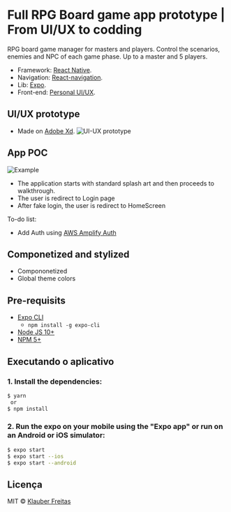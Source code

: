 # Full RPG Board game app prototype | From UI/UX to codding

RPG board game manager for masters and players. Control the scenarios, enemies and NPC of each game phase. Up to a master and 5 players.

* Framework: [React Native](https://facebook.github.io/react-native/).
* Navigation: [React-navigation](https://reactnavigation.org/).
* Lib: [Expo](https://docs.expo.io/versions/latest/workflow/expo-cli/).
* Front-end: [Personal UI/UX](https://klauberfreitas.github.io/).


## UI/UX prototype 

* Made on [Adobe Xd](https://www.adobe.com/br/products/xd.html).
![UI-UX prototype](https://user-images.githubusercontent.com/10797704/73145745-09aba900-408e-11ea-9ee4-a608e08dead0.PNG)


## App POC 

![Example](https://user-images.githubusercontent.com/10797704/73145608-56db4b00-408d-11ea-8adc-7bb4595647bb.gif)

* The application starts with standard splash art and then proceeds to walkthrough.
* The user is redirect to Login page 
* After fake login, the user is redirect to HomeScreen

To-do list:
   - Add Auth using [AWS Amplify Auth](https://github.com/klauberfreitas/Modelo-Amplify.git/) 

  
## Componetized and stylized

* Compononetized
* Global theme colors
   
## Pre-requisits

* [Expo CLI](https://docs.expo.io/versions/latest/workflow/expo-cli/)
  * `npm install -g expo-cli`
* [Node JS 10+](https://nodejs.org/en/download/) 
* [NPM 5+](https://docs.npmjs.com/downloading-and-installing-node-js-and-npm)

## Executando o aplicativo

### 1. Install the dependencies:

```sh
$ yarn
 or
$ npm install
```

### 2. Run the expo on your mobile using the "Expo app" or run on an Android or iOS simulator:

```sh
$ expo start
$ expo start --ios 
$ expo start --android 
```

## Licença

MIT © [Klauber Freitas](https://github.com/oikabin)






